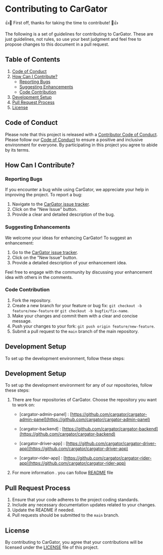 # Contributing to CarGator

👍🎉 First off, thanks for taking the time to contribute! 🎉👍

The following is a set of guidelines for contributing to CarGator. These are just guidelines, not rules, so use your best judgment and feel free to propose changes to this document in a pull request.

## Table of Contents

1. [Code of Conduct](#code-of-conduct)
2. [How Can I Contribute?](#how-can-i-contribute)
    - [Reporting Bugs](#reporting-bugs)
    - [Suggesting Enhancements](#suggesting-enhancements)
    - [Code Contribution](#code-contribution)
3. [Development Setup](#development-setup)
4. [Pull Request Process](#pull-request-process)
5. [License](#license)

## Code of Conduct

Please note that this project is released with a [Contributor Code of Conduct](CODE_OF_CONDUCT.md). Please follow our [Code of Conduct](CODE_OF_CONDUCT.md) to ensure a positive and inclusive environment for everyone. By participating in this project you agree to abide by its terms.

## How Can I Contribute?

### Reporting Bugs

If you encounter a bug while using CarGator, we appreciate your help in improving the project. To report a bug:

1. Navigate to the [CarGator issue tracker](https://github.com/cargator/.github/issues).
2. Click on the "New Issue" button.
3. Provide a clear and detailed description of the bug.

### Suggesting Enhancements

We welcome your ideas for enhancing CarGator! To suggest an enhancement:

1. Go to the [CarGator issue tracker](https://github.com/cargator/.github/issues).
2. Click on the "New Issue" button.
3. Provide a detailed description of your enhancement idea.

Feel free to engage with the community by discussing your enhancement idea with others in the comments.

### Code Contribution

1. Fork the repository.
2. Create a new branch for your feature or bug fix: `git checkout -b feature/new-feature` or `git checkout -b bugfix/fix-name`.
3. Make your changes and commit them with a clear and concise message.
4. Push your changes to your fork: `git push origin feature/new-feature`.
5. Submit a pull request to the `main` branch of the main repository.

## Development Setup

To set up the development environment, follow these steps:

## Development Setup

To set up the development environment for any of our repositories, follow these steps:

1. There are four repositories of CarGator. Choose the repository you want to work on:

   - [cargator-admin-panel] :  [https://github.com/cargator/cargator-admin-panel](https://github.com/cargator/cargator-admin-panel)

   - [cargator-backend] :      [https://github.com/cargator/cargator-backend](https://github.com/cargator/cargator-backend)

   - [cargator-driver-app] :   [https://github.com/cargator/cargator-driver-app](https://github.com/cargator/cargator-driver-app)

   - [cargator-rider-app] :    [https://github.com/cargator/cargator-rider-app](https://github.com/cargator/cargator-rider-app)


2. For more information . you can follow [README](README.md) file

## Pull Request Process

1. Ensure that your code adheres to the project coding standards.
2. Include any necessary documentation updates related to your changes.
3. Update the README if needed.
4. Pull requests should be submitted to the `main` branch.

## License

By contributing to CarGator, you agree that your contributions will be licensed under the [LICENSE](LICENSE) file of this project.
